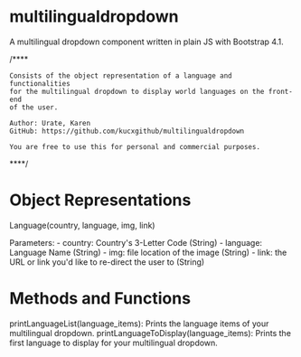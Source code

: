 # multilingualdropdown
A multilingual dropdown component written in plain JS with Bootstrap 4.1.

/****

	Consists of the object representation of a language and functionalities 
	for the multilingual dropdown to display world languages on the front-end 
	of the user.
	
	Author: Urate, Karen
	GitHub: https://github.com/kucxgithub/multilingualdropdown
	
	You are free to use this for personal and commercial purposes.
	
****/

<h1>Object Representations</h1>

Language(country, language, img, link)

Parameters:
		-	country: Country's 3-Letter Code (String)
		-	language: Language Name (String)
		-	img: file location of the image (String)
		-	link: the URL or link you'd like to re-direct the user to (String)
    
<h1>Methods and Functions</h1>

printLanguageList(language_items): Prints the language items of your multilingual dropdown.
printLanguageToDisplay(language_items): Prints the first language to display for your multilingual dropdown.
